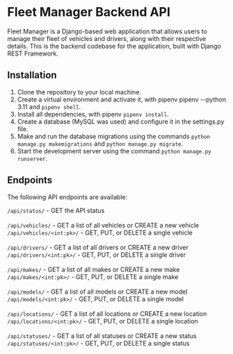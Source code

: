 # Fleet Manager Backend API

Fleet Manager is a Django-based web application that allows users to manage their fleet of vehicles and drivers, along with their respective details. This is the backend codebase for the application, built with Django REST Framework.

## Installation

1. Clone the repository to your local machine.
2. Create a virtual environment and activate it, with pipenv pipenv --python 3.11 and `pipenv shell`.
3. Install all dependencies, with pipenv `pipenv install`.
4. Create a database (MySQL was used) and configure it in the settings.py file.
5. Make and run the database migrations using the commands `python manage.py makemigrations` and `python manage.py migrate`.
6. Start the development server using the command `python manage.py runserver`.

## Endpoints

The following API endpoints are available:

`/api/status/` - GET the API status <br>
<br>
`/api/vehicles/` - GET a list of all vehicles or CREATE a new vehicle <br>
`/api/vehicles/<int:pk>/` - GET, PUT, or DELETE a single vehicle <br>
<br>
`/api/drivers/` - GET a list of all drivers or CREATE a new driver <br>
`/api/drivers/<int:pk>/` - GET, PUT, or DELETE a single driver <br>
<br>
`/api/makes/` - GET a list of all makes or CREATE a new make <br>
`/api/makes/<int:pk>/` - GET, PUT, or DELETE a single make <br>
<br>
`/api/models/` - GET a list of all models or CREATE a new model <br>
`/api/models/<int:pk>/` - GET, PUT, or DELETE a single model <br>
<br>
`/api/locations/` - GET a list of all locations or CREATE a new location <br>
`/api/locations/<int:pk>/` - GET, PUT, or DELETE a single location <br>
<br>
`/api/statuses/` - GET a list of all statuses or CREATE a new status <br>
`/api/statuses/<int:pk>/` - GET, PUT, or DELETE a single status <br>
